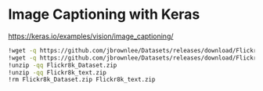 # Image Captioning with Keras

https://keras.io/examples/vision/image_captioning/

```bash
!wget -q https://github.com/jbrownlee/Datasets/releases/download/Flickr8k/Flickr8k_Dataset.zip
!wget -q https://github.com/jbrownlee/Datasets/releases/download/Flickr8k/Flickr8k_text.zip
!unzip -qq Flickr8k_Dataset.zip
!unzip -qq Flickr8k_text.zip
!rm Flickr8k_Dataset.zip Flickr8k_text.zip
```

